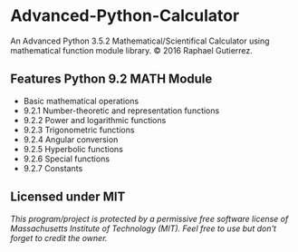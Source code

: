 # Advanced-Python-Calculator
An Advanced Python 3.5.2 Mathematical/Scientifical Calculator using mathematical function module library.
© 2016 Raphael Gutierrez.

## Features Python 9.2 MATH Module
- Basic mathematical operations
- 9.2.1 Number-theoretic and representation functions
- 9.2.2 Power and logarithmic functions
- 9.2.3 Trigonometric functions
- 9.2.4 Angular conversion
- 9.2.5 Hyperbolic functions
- 9.2.6 Special functions
- 9.2.7 Constants

## Licensed under MIT
*This program/project is protected by a permissive free software license of Massachusetts Institute of Technology (MIT). Feel free to use but don't forget to credit the owner.*
